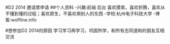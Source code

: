 #D2 2014 邀请票申请
##个人资料
-兴趣:前端 后台  喜欢摸索，喜欢折腾，喜欢从不懂到懂的过程；喜欢原生，不喜欢用别人的东西
-学校:杭州电子科技大学
-博客:wolfline.info


#想参加D2 2014的原因
学习学习再学习，巩固所学，和所有志同道和的朋友互相交流
